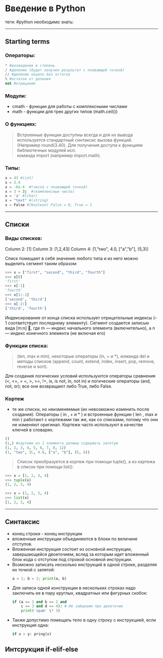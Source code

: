 # Введение в Python

теги: #python 
необходимо знать:

---
## Starting terms
### Операторы:
```python 
* #возведение в степень
/ #деление (будет получен результат с плавающей точкой)
// #деление нацело без остатка
% #остаток от деления
not #отрицание
```

### Модули:
- cmath - функции для работы с комплексными числами
- math - функции для трех других типов (math.ceil())

### О функциях:
> Встроенные функции доступны всегда и для их вывода используется стандартный синтаксис вызова функций. (Например round(3.40). Для получения доступа к функциям библиотечных модулей исп. команда import (например import.math).

### Типы:
```python
x = 43 #(int)
x = 2.4     
x = -6e-4  #(числа с плавающей точкой)
x = 3 + 3j  #(комплексные числа)
x = 'a' #(char)
x = "text" #(string)
x = False #(boolean) False = 0, True = 1
```

---
## Списки
### Виды списков:
Column 2: [1]
Column 3: [1,2,43]
Column 4: [1,"two", 4.0, ["a","b"], (5,3)]

Списк помещает в себя значение любого типа и из него можно выделить сегмент таким образом:

```python
>>> x = ["first", "second", "third", "fourth"]
>>> x[0]
'first'
>>> x[-1]
'fourth'
>>> x[1:-1]
['second', 'third']
>>> x[-2:]
['third', 'fourth']
```

Индексирование от конца списка использует отрицательные индексы (–1 соответствует последнему элементу). Сегмент создается записью вида [m:n] , где m — индекс начального элемента (включительно), а n — индекс конечного элемента (не включая его)

### Функции списка:

> (len, max и min), некоторые операторы (in, + и *), команда del и методы списков (append, count, extend, index, insert, pop, remove, reverse и sort).

Для создания логических условий используются операторы сравнения (<, <=, = =, >, >=, !=, is, is not, in, not in) и логические операторы (and, not, or); все они возвращают либо True, либо False.

### Кортеж

 - те же списки, но неизменяемые (их невозможно изменить после создания).  Операторы ( in , + и * ) и встроенные функции ( len , max и min ) работают с кортежами так же, как со списками, потому что они не изменяют оригинал. Кортежи часто используют в качестве ключей в словарях.

```python
()
(1,) #картежи из 1 элемента должны содержать запятую
(1, 2, 3, 4, 5, 6, 7, 8, 12)
(1, "two", 3L, 4.0, ["a", "b"], (5, 6))
```

> Список преобразуется в кортеж при помощи tuple(), а из картежа в список при помощи list():

```python
>>> x = [1, 2, 3, 4]
>>> tuple(x)
(1, 2, 3, 4)

>>> x = (1, 2, 3, 4)
>>> list(x)
[1, 2, 3, 4]
```

---
## Синтаксис
- конец строки - конец инструкции
- вложенные инструкции объединяются в блоки по величине отступов.
- Вложенная инструкция состоит из основной инструкции, завершающейся двоеточием, вслед за которым идет вложенный блок кода с отступом под строкой основной инструкции.
- Возможно записать несколько инструкций в одной строке, разделяя их точкой с запятой: 
	```python
	a = 1; b = 2; print(a, b) 
	```
- Для записи одной конструкции в нескольких строках надо заключить ее в пару круглых, квадратных или фигурных скобок:
	```python
	if (a == 1 and b == 2 and
		c == 3 and d == 4): # Не забываем про двоеточие 
		print('spam' \* 3)
	```
- Также допустимо помещать тело в одну строку с инструкцией, если инструкция одна:
	```python
	if x > y: pring(x)
	```
	
	
	
## Интсрукция if-elif-else